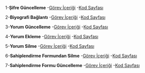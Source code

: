1-**Şifre Güncelleme**
-[Görev İçeriği](../UseCases/sifre_guncelleme.pdf)
-[Kod Sayfası](../Desktop/Petfix/Petfix/lib/pages/loginscreens/passwordchange.dart)


2-**Biyografi Bağlantı**
-[Görev İçeriği](../UseCases/biyografi_baglantı.pdf)
-[Kod Sayfası](../Desktop/Petfix/Petfix/lib/pages/user/settingspage.dart)


3-**Yorum Güncelleme**
-[Görev İçeriği](../UseCases/yorum_guncelleme.pdf)
-[Kod Sayfası](../Desktop/Petfix/Petfix/lib/pages/addpost/addpost.dart)


4-**Yorum Ekleme**
-[Görev İçeriği](../UseCases/yorum_ekleme.pdf)
-[Kod Sayfası](../Desktop/Petfix/Petfix/lib/pages/addpost/addpost.dart)


5-**Yorum Silme**
-[Görev İçeriği](../UseCases/yorum_silme.pdf)
-[Kod Sayfası](../Desktop/Petfix/Petfix/lib/pages/addpost/addpost.dart)


6-**Sahiplendirme Formundan Silme**
-[Görev İçeriği](../UseCases/sahiplendirme_formundan_silme.pdf)
-[Kod Sayfası](../Desktop/Petfix/Petfix/lib/pages/Adoption/adoption.dart)


7-**Sahiplendirme Formu Güncelleme**
-[Görev İçeriği](../UseCases/sahiplendirme_formunda_güncelleme.pdf)
-[Kod Sayfası](../Desktop/Petfix/Petfix/lib/pages/Adoption/adoption.dart)


